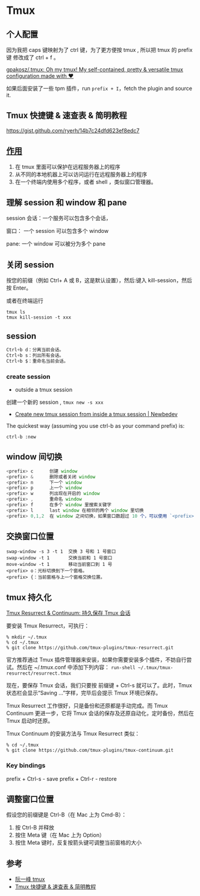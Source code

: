 # Tmux

## 个人配置

因为我把 caps 键映射为了 ctrl 键，为了更方便按 tmux , 所以把 tmux 的 prefix 键 修改成了 ctrl + f 。

[gpakosz/.tmux: Oh my tmux! My self-contained, pretty & versatile tmux configuration made with ❤️](https://github.com/gpakosz/.tmux)

如果后面安装了一些 tpm 插件，run `prefix + I`，fetch the plugin and source it. 

## Tmux 快捷键 & 速查表 & 简明教程

https://gist.github.com/ryerh/14b7c24dfd623ef8edc7

## [ 作用 ](https://github.com/tmux/tmux/wiki/Getting-Started)

1. 在 tmux 里面可以保护在远程服务器上的程序
2. 从不同的本地机器上可以访问运行在远程服务器上的程序
3. 在一个终端内使用多个程序，或者 shell ，类似窗口管理器。

## 理解 session 和 window 和 pane

session 会话：一个服务可以包含多个会话，

窗口： 一个 session 可以包含多个 window

pane: 一个 window 可以被分为多个 pane

## 关闭 session

按您的前缀（例如 Ctrl+ A 或 B，这是默认设置），然后:键入 kill-session，然后按 Enter。

或者在终端运行

```shell
tmux ls
tmux kill-session -t xxx
```

## session
```js
Ctrl+b d：分离当前会话。
Ctrl+b s：列出所有会话。
Ctrl+b $：重命名当前会话。
```

### create session

- outside a tmux session 

创建一个新的 session , `tmux new -s xxx`

- [Create new tmux session from inside a tmux session | Newbedev](https://newbedev.com/create-new-tmux-session-from-inside-a-tmux-session)

The quickest way (assuming you use ctrl-b as your command prefix) is:

`ctrl-b :new`

## window 间切换

```js
<prefix> c 		创建 window
<prefix> & 		删除或者关闭 window
<prefix> n 		下一个 window
<prefix> p 		上一个 window
<prefix> w 		列出现在开启的 window
<prefix> , 		重命名 window
<prefix> f 		在多个 window 里搜索关键字
<prefix> l 	    last window 在相邻的两个 window 里切换
<prefix> 0,1,2  在 window 之间切换，如果窗口数超过 10 个，可以使用 `<prefix> 'num` 来切换

```

## 交换窗口位置

```shell
swap-window -s 3 -t 1  交换 3 号和 1 号窗口
swap-window -t 1       交换当前和 1 号窗口
move-window -t 1       移动当前窗口到 1 号
<prefix> o：光标切换到下一个窗格。
<prefix> {：当前窗格与上一个窗格交换位置。
```

## tmux 持久化

[Tmux Resurrect & Continuum: 持久保存 Tmux 会话](https://linuxtoy.org/archives/tmux-resurrect-and-continuum.html)

要安装 Tmux Resurrect，可执行：

```shell
% mkdir ~/.tmux
% cd ~/.tmux
% git clone https://github.com/tmux-plugins/tmux-resurrect.git
```

官方推荐通过 Tmux 插件管理器来安装，如果你需要安装多个插件，不妨自行尝试。然后在 ~/.tmux.conf 中添加下列内容：
`run-shell ~/.tmux/tmux-resurrect/resurrect.tmux `

现在，要保存 Tmux 会话，我们只要按 前缀键 + Ctrl-s 就可以了。此时，Tmux 状态栏会显示“Saving ...”字样，完毕后会提示 Tmux 环境已保存。

Tmux Resurrect 工作很好，只是备份和还原都是手动完成。而 Tmux Continuum 更进一步，它将 Tmux 会话的保存及还原自动化，定时备份，然后在 Tmux 启动时还原。

Tmux Continuum 的安装方法与 Tmux Resurrect 类似：

```shell
% cd ~/.tmux
% git clone https://github.com/tmux-plugins/tmux-continuum.git
```

### Key bindings

prefix + Ctrl-s - save
prefix + Ctrl-r - restore

## 调整窗口位置

假设您的前缀键是 Ctrl-B（在 Mac 上为 Cmd-B）：

1. 按 Ctrl-B 并释放
2. 按住 Meta 键（在 Mac 上为 Option）
3. 按住 Meta 键时，反复按箭头键可调整当前窗格的大小

## 参考

- [阮一峰 tmux](http://www.ruanyifeng.com/blog/2019/10/tmux.html)
- [Tmux 快捷键 & 速查表 & 简明教程](https://gist.github.com/ryerh/14b7c24dfd623ef8edc7)
